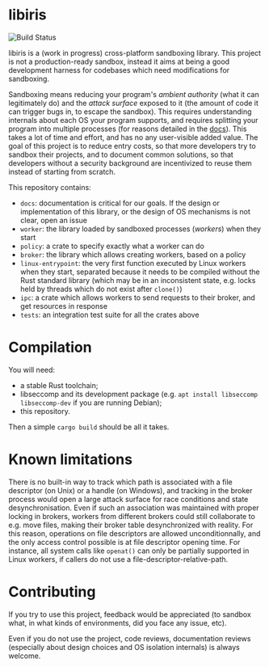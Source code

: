 libiris
=======

![Build Status](https://github.com/mtth-bfft/libiris/actions/workflows/build_test.yml/badge.svg?branch=main)

libiris is a (work in progress) cross-platform sandboxing library. This project is not a production-ready sandbox, instead it aims at being a good development harness for codebases which need modifications for sandboxing.

Sandboxing means reducing your program's *ambient authority* (what it can legitimately do) and the *attack surface* exposed to it (the amount of code it can trigger bugs in, to escape the sandbox). This requires understanding internals about each OS your program supports, and requires splitting your program into multiple processes (for reasons detailed in the [docs](./docs/)). This takes a lot of time and effort, and has no any user-visible added value. The goal of this project is to reduce entry costs, so that more developers try to sandbox their projects, and to document common solutions, so that developers without a security background are incentivized to reuse them instead of starting from scratch.

This repository contains:

* `docs`: documentation is critical for our goals. If the design or implementation of this library, or the design of OS mechanisms is not clear, open an issue
* `worker`: the library loaded by sandboxed processes (*workers*) when they start
* `policy`: a crate to specify exactly what a worker can do
* `broker`: the library which allows creating workers, based on a policy
* `linux-entrypoint`: the very first function executed by Linux workers when they start, separated because it needs to be compiled without the Rust standard library (which may be in an inconsistent state, e.g. locks held by threads which do not exist after `clone()`)
* `ipc`: a crate which allows workers to send requests to their broker, and get resources in response
* `tests`: an integration test suite for all the crates above

# Compilation

You will need:
- a stable Rust toolchain;
- libseccomp and its development package (e.g. `apt install libseccomp libseccomp-dev` if you are running Debian);
- this repository.

Then a simple `cargo build` should be all it takes.

# Known limitations

There is no built-in way to track which path is associated with a file descriptor (on Unix) or a handle (on Windows), and tracking in the broker process would open a large attack surface for race conditions and state desynchronisation. Even if such an association was maintained with proper locking in brokers, workers from different brokers could still collaborate to e.g. move files, making their broker table desynchronized with reality. For this reason, operations on file descriptors are allowed unconditionnally, and the only access control possible is at file descriptor opening time. For instance, all system calls like `openat()` can only be partially supported in Linux workers, if callers do not use a file-descriptor-relative-path.

# Contributing

If you try to use this project, feedback would be appreciated (to sandbox what, in what kinds of environments, did you face any issue, etc).

Even if you do not use the project, code reviews, documentation reviews (especially about design choices and OS isolation internals) is always welcome.
